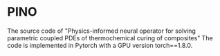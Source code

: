 # PINO
The source code of "Physics-informed neural operator for solving parametric coupled PDEs of thermochemical curing of composites"
The code is implemented in Pytorch with a GPU version torch==1.8.0.
